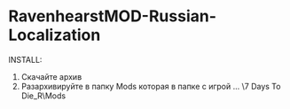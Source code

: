 # RavenhearstMOD-Russian-Localization

INSTALL:
1. Скачайте архив
2. Разархивируйте в папку Mods которая в папке с игрой ... \7 Days To Die_R\Mods
